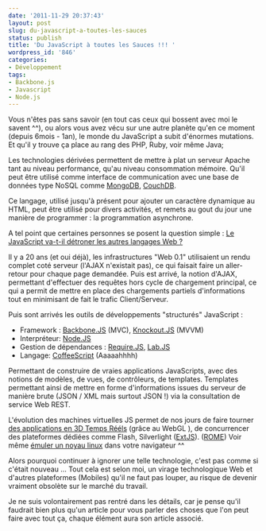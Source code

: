 ```yaml
---
date: '2011-11-29 20:37:43'
layout: post
slug: du-javascript-a-toutes-les-sauces
status: publish
title: 'Du JavaScript à toutes les Sauces !!! '
wordpress_id: '846'
categories:
- Développement
tags:
- Backbone.js
- Javascript
- Node.js
---
```


Vous n'êtes pas sans savoir (en tout cas ceux qui bossent avec moi le savent ^^), ou alors vous avez vécu sur une autre planète qu'en ce moment (depuis 6mois - 1an), le monde du JavaScript a subit d'énormes mutations. 
Et qu'il y trouve ça place au rang des PHP, Ruby, voir même Java; 

Les technologies dérivées permettent de mettre à plat un serveur Apache tant au niveau performance, qu'au niveau consommation mémoire. Qu'il peut être utilisé comme interface de communication avec une base de données type NoSQL comme [MongoDB](http://www.mongodb.org/), [CouchDB](http://couchdb.apache.org/). 

Ce langage, utilisé jusqu'à présent pour ajouter un caractère dynamique au HTML, peut être utilisé pour divers activités, et remets au gout du jour une manière de programmer : la programmation asynchrone. 

A tel point que certaines personnes se posent la question simple : [Le JavaScript va-t-il détroner les autres langages Web ?](http://fr.techcrunch.com/2011/04/29/le-javascript-va-t-il-detroner-les-autres-langages-web/)

Il y a 20 ans (et oui déjà), les infrastructures "Web 0.1" utilisaient un rendu complet coté serveur (l'AJAX n'existait pas), ce qui faisait faire un aller-retour pour chaque page demandée. Puis est arrivé, la notion d'AJAX, permettant d'effectuer des requêtes hors cycle de chargement principal, ce qui a permit de mettre en place des chargements partiels d'informations tout en minimisant de fait le trafic Client/Serveur.

Puis sont arrivés les outils de développements "structurés" JavaScript :

  * Framework : [Backbone.JS](http://documentcloud.github.com/backbone/) (MVC), [Knockout.JS](http://knockoutjs.com/) (MVVM)
  * Interpréteur: [Node.JS](http://nodejs.org/)
  * Gestion de dépendances : [Require.JS](http://requirejs.org/), [Lab.JS](http://labjs.com/)
  * Langage: [CoffeeScript](http://jashkenas.github.com/coffee-script/) (Aaaaahhhh)

Permettant de construire de vraies applications JavaScripts, avec des notions de modèles, de vues, de contrôleurs, de templates. Templates permettant ainsi de mettre en forme d'informations issues du serveur de manière brute (JSON / XML mais surtout JSON !) via la consultation de service Web REST.

L'évolution des machines virtuelles JS permet de nos jours de faire tourner [des applications en 3D Temps Rééls](http://korben.info/demo-webgl.html) (grâce au WebGL ), de concurrencer des plateformes dédiées comme Flash, Silverlight ([ExtJS](http://www.sencha.com/)). ([ROME](http://www.ro.me/)) Voir même [émuler un noyau linux](http://bellard.org/jslinux/) dans votre navigateur ^^ 

Alors pourquoi continuer à ignorer une telle technologie, c'est pas comme si c'était nouveau ... Tout cela est selon moi, un virage technologique Web et d'autres plateformes (Mobiles) qu'il ne faut pas louper, au risque de devenir vraiment obsolète sur le marché du travail.

Je ne suis volontairement pas rentré dans les détails, car je pense qu'il faudrait bien plus qu'un article pour vous parler des choses que l'on peut faire avec tout ça, chaque élément aura son article associé.

